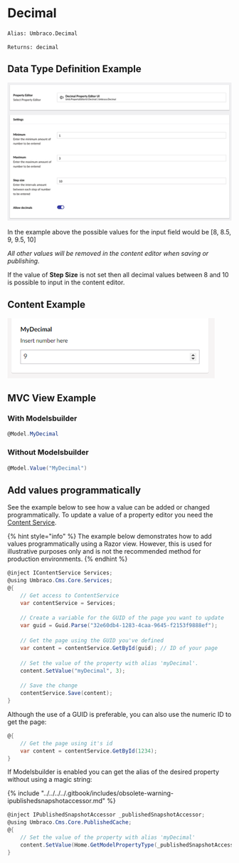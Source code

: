 # Decimal

`Alias: Umbraco.Decimal`

`Returns: decimal`

## Data Type Definition Example

![Decimal Content Example](images/content-example.png)

In the example above the possible values for the input field would be \[8, 8.5, 9, 9.5, 10]

_All other values will be removed in the content editor when saving or publishing._

If the value of **Step Size** is not set then all decimal values between 8 and 10 is possible to input in the content editor.

## Content Example

![Content Example](../../../../../../10/umbraco-cms/fundamentals/backoffice/property-editors/built-in-property-editors/images/content-example.png)

## MVC View Example

### With Modelsbuilder

```csharp
@Model.MyDecimal
```

### Without Modelsbuilder

```csharp
@Model.Value("MyDecimal")
```

## Add values programmatically

See the example below to see how a value can be added or changed programmatically. To update a value of a property editor you need the [Content Service](https://apidocs.umbraco.com/v14/csharp/api/Umbraco.Cms.Core.Services.ContentService.html).

{% hint style="info" %}
The example below demonstrates how to add values programmatically using a Razor view. However, this is used for illustrative purposes only and is not the recommended method for production environments.
{% endhint %}

```csharp
@inject IContentService Services;
@using Umbraco.Cms.Core.Services;
@{
    // Get access to ContentService
    var contentService = Services;

    // Create a variable for the GUID of the page you want to update
    var guid = Guid.Parse("32e60db4-1283-4caa-9645-f2153f9888ef");

    // Get the page using the GUID you've defined
    var content = contentService.GetById(guid); // ID of your page

    // Set the value of the property with alias 'myDecimal'. 
    content.SetValue("myDecimal", 3);

    // Save the change
    contentService.Save(content);
}
```

Although the use of a GUID is preferable, you can also use the numeric ID to get the page:

```csharp
@{
    // Get the page using it's id
    var content = contentService.GetById(1234); 
}
```

If Modelsbuilder is enabled you can get the alias of the desired property without using a magic string:

{% include "../../../../.gitbook/includes/obsolete-warning-ipublishedsnapshotaccessor.md" %}

```csharp
@inject IPublishedSnapshotAccessor _publishedSnapshotAccessor;
@using Umbraco.Cms.Core.PublishedCache;
@{
    // Set the value of the property with alias 'myDecimal'
    content.SetValue(Home.GetModelPropertyType(_publishedSnapshotAccessor, x => x.MyDecimal).Alias, 3);
}
```
